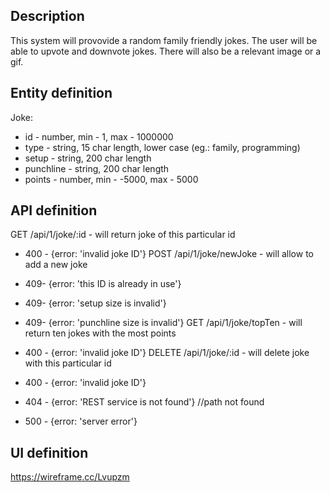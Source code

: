 ## Description

This system will provovide a random family friendly jokes. The user will be able to upvote and downvote jokes. There will also be a relevant image or a gif.

## Entity definition
Joke:
- id - number, min - 1, max - 1000000
- type - string, 15 char length, lower case (eg.: family, programming)
- setup - string, 200 char length
- punchline - string, 200 char length
- points - number, min - -5000, max - 5000


## API definition

GET /api/1/joke/:id - will return joke of this particular id
- 400 - {error: 'invalid joke ID'}
POST /api/1/joke/newJoke - will allow to add a new joke
- 409- {error: 'this ID is already in use'}
- 409- {error: 'setup size is invalid'}
- 409- {error: 'punchline size is invalid'}
GET /api/1/joke/topTen - will return ten jokes with the most points
- 400 - {error: 'invalid joke ID'}
DELETE /api/1/joke/:id - will delete joke with this particular id
- 400 - {error: 'invalid joke ID'}


- 404 - {error: 'REST service is not found'} //path not found
- 500 - {error: 'server error'}


## UI definition

https://wireframe.cc/Lvupzm
